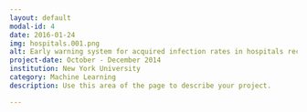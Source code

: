 ```yaml
---
layout: default
modal-id: 4
date: 2016-01-24
img: hospitals.001.png
alt: Early warning system for acquired infection rates in hospitals receiving Medicare funding
project-date: October - December 2014
institution: New York University
category: Machine Learning
description: Use this area of the page to describe your project.

---
```

